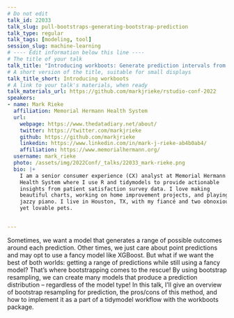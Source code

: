 ```yaml
---
# Do not edit
talk_id: 22033
talk_slug: pull-bootstraps-generating-bootstrap-prediction
talk_type: regular
talk_tags: [modeling, tool]
session_slug: machine-learning
# ---- Edit information below this line ----
# The title of your talk
talk_title: "Introducing workboots: Generate prediction intervals from tidymodel workflows"
# A short version of the title, suitable for small displays
talk_title_short: Introducing workboots
# A link to your talk's materials, when ready
talk_materials_url: https://github.com/markjrieke/rstudio-conf-2022
speakers:
- name: Mark Rieke
  affiliation: Memorial Hermann Health System
  url:
    webpage: https://www.thedatadiary.net/about/
    twitter: https://twitter.com/markjrieke
    github: https://github.com/markjrieke
    linkedin: https://www.linkedin.com/in/mark-j-rieke-ab4b0ab4/
    affiliation: https://www.memorialhermann.org/
  username: mark_rieke
  photo: /assets/img/2022Conf/_talks/22033_mark-rieke.png
  bio: |+
    I am a senior consumer experience (CX) analyst at Memorial Hermann
    Health System where I use R and tidymodels to provide actionable
    insights from patient satisfaction survey data. I love making
    beautiful charts, working on home improvement projects, and playing
    jazzy piano. I live in Houston, TX, with my fiancé and two obnoxious
    yet lovable pets.


---
```


<!-- ABSTRACT ----
Please write abstract below. You may use simple markdown (links, code style, bold, italics)
-->

Sometimes, we want a model that generates a range of possible outcomes around
each prediction. Other times, we just care about point predictions and may
opt to use a fancy model like XGBoost. But what if we want the best of both
worlds: getting a range of predictions while still using a fancy model? That’s
where bootstrapping comes to the rescue! By using bootstrap resampling, we can
create many models that produce a prediction distribution – regardless of the
model type! In this talk, I’ll give an overview of bootstrap resampling for
prediction, the pros/cons of this method, and how to implement it as a part of a
tidymodel workflow with the workboots package.
